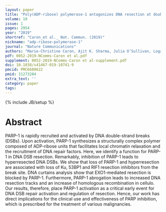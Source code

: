 ```yaml
---
layout: paper
title: "Poly(ADP-ribose) polymerase-1 antagonizes DNA resection at double-strand breaks"
volume: 10
issue: 1
pages: 2954
year: "2019"
shortref: "Caron_et al._ Nat. Commun. (2019)"
nickname: "adp-ribose-polymerase-1"
journal: "Nature Communications"
authors: "Marie-Christine Caron, Ajit K. Sharma, Julia O’Sullivan, Logan R. Myler, Maria Tedim Ferreira, Amélie Rodrigue, Yan Coulombe, Chantal Ethier, Jean-Philippe Gagné, Marie-France Langelier, John M. Pascal, Ilya J. Finkelstein, Michael J. Hendzel, Guy G. Poirier & Jean-Yves Masson "
pdf: 0052-2019-NComms-Caron et al.pdf
supplement: 0052-2019-NComms-Caron et al-supplement.pdf
doi: 10.1038/s41467-019-10741-9
pmcid: PMC6609622 
pmid: 31273204
extra_text: ''
category: paper
tags:
---
```

{% include JB/setup %}

# Abstract

PARP-1 is rapidly recruited and activated by DNA double-strand breaks (DSBs). Upon activation, PARP-1 synthesizes a structurally complex polymer composed of ADP-ribose units that facilitates local chromatin relaxation and the recruitment of DNA repair factors. Here, we identify a function for PARP-1 in DNA DSB resection. Remarkably, inhibition of PARP-1 leads to hyperresected DNA DSBs. We show that loss of PARP-1 and hyperresection are associated with loss of Ku, 53BP1 and RIF1 resection inhibitors from the break site. DNA curtains analysis show that EXO1-mediated resection is blocked by PARP-1. Furthermore, PARP-1 abrogation leads to increased DNA resection tracks and an increase of homologous recombination in cellulo. Our results, therefore, place PARP-1 activation as a critical early event for DNA DSB repair activation and regulation of resection. Hence, our work has direct implications for the clinical use and effectiveness of PARP inhibition, which is prescribed for the treatment of various malignancies.
